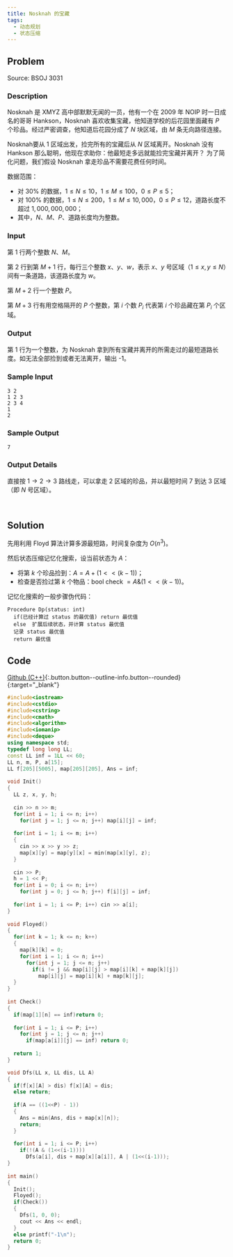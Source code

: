 ```yaml
---
title: Nosknah 的宝藏
tags:
  - 动态规划
  - 状态压缩
---
```


## Problem

Source: BSOJ 3031


### Description

Nosknah 是 XMYZ 高中部默默无闻的一员，他有一个在 2009 年 NOIP 时一日成名的哥哥 Hankson，Nosknah 喜欢收集宝藏，他知道学校的后花园里面藏有 $P$ 个珍品。经过严密调查，他知道后花园分成了 $N$ 块区域，由 $M$ 条无向路径连接。 

Nosknah要从 1 区域出发，捡完所有的宝藏后从 $N$ 区域离开。Nosknah 没有 Hankson 那么聪明，他现在求助你：他最短走多远就能捡完宝藏并离开？ 为了简化问题，我们假设 Nosknah 拿走珍品不需要花费任何时间。

数据范围：

- 对 $30 \%$ 的数据，$1 \leq N \leq 10，1 \leq M \leq 100，0 \leq P \leq 5$；
- 对 $100 \%$ 的数据，$1 \leq N \leq 200，1 \leq M \leq 10,000，0 \leq P \leq 12$，道路长度不超过 $1,000,000,000$；
- 其中，$N$、$M$、$P$、道路长度均为整数。 


### Input

第 1 行两个整数 $N$、$M$。 　

第 2 行到第 $M+1$ 行，每行三个整数 $x$、$y$、$w$，表示 $x$、$y$ 号区域（$1 \leq x, y \leq N$）间有一条道路，该道路长度为 $w$。 

第 $M+2$ 行一个整数 $P$。 

第 $M+3$ 行有用空格隔开的 $P$ 个整数，第 $i$ 个数 $P_i$ 代表第 $i$ 个珍品藏在第 $P_i$ 个区域。


### Output

第 1 行为一个整数，为 Nosknah 拿到所有宝藏并离开的所需走过的最短道路长度。如无法全部捡到或者无法离开，输出 -1。 


### Sample Input

```
3 2 
1 2 3 
2 3 4 
1 
2
```


### Sample Output

```
7
```


### Output Details

直接按 $1 \rightarrow 2 \rightarrow 3$ 路线走，可以拿走 2 区域的珍品，并以最短时间 7 到达 3 区域（即 $N$ 号区域）。

 
&nbsp;

## Solution

先用利用 Floyd 算法计算多源最短路，时间复杂度为 $O(n^3)$。

然后状态压缩记忆化搜索，设当前状态为 $A$：

- 将第 $k$ 个珍品捡到：$A=A+(1<<(k-1))$；
- 检查是否捡过第 $k$ 个物品：bool check $= A \& (1<<(k-1))$。

记忆化搜索的一般步骤伪代码：

```
Procedure Dp(status: int)
  if(已经计算过 status 的最优值) return 最优值       
  else  扩展后续状态，并计算 status 最优值  
  记录 status 最优值  
  return 最优值
```


## Code

[Github (C++)](https://github.com/Renovamen/OI-ACM/blob/master/Dynamic-Programming/State-Compression/BSOJ3031-Nosknah的宝藏.cpp){:.button.button--outline-info.button--rounded}{:target="_blank"}


```c++
#include<iostream>
#include<cstdio>
#include<cstring>
#include<cmath>
#include<algorithm>
#include<iomanip>
#include<deque>
using namespace std;
typedef long long LL;
const LL inf = 1LL << 60;
LL n, m, P, a[15];
LL f[205][5005], map[205][205], Ans = inf;
 
void Init()
{
  LL z, x, y, h;	
  
  cin >> n >> m;
  for(int i = 1; i <= n; i++)
    for(int j = 1; j <= n; j++) map[i][j] = inf;  
 
  for(int i = 1; i <= m; i++)
  {
    cin >> x >> y >> z;
    map[x][y] = map[y][x] = min(map[x][y], z);
  }
  
  cin >> P;
  h = 1 << P;
  for(int i = 0; i <= n; i++)
    for(int j = 0; j <= h; j++) f[i][j] = inf;
  
  for(int i = 1; i <= P; i++) cin >> a[i]; 
}
 
void Floyed()
{ 
  for(int k = 1; k <= n; k++)
  {  
    map[k][k] = 0;
    for(int i = 1; i <= n; i++)
      for(int j = 1; j <= n; j++)
        if(i != j && map[i][j] > map[i][k] + map[k][j])
          map[i][j] = map[i][k] + map[k][j];
  }   
}
 
int Check()
{
  if(map[1][n] == inf)return 0;
  
  for(int i = 1; i <= P; i++)
    for(int j = 1; j <= n; j++)
      if(map[a[i]][j] == inf) return 0;
 
  return 1;
}

void Dfs(LL x, LL dis, LL A)
{
  if(f[x][A] > dis) f[x][A] = dis;
  else return;
  
  if(A == ((1<<P) - 1))
  {
    Ans = min(Ans, dis + map[x][n]);
    return;
  }
  
  for(int i = 1; i <= P; i++)
    if(!(A & (1<<(i-1))))
      Dfs(a[i], dis + map[x][a[i]], A | (1<<(i-1)));
}
 
int main()
{  
  Init();
  Floyed();
  if(Check())
  {  
    Dfs(1, 0, 0);
    cout << Ans << endl;
  }
  else printf("-1\n"); 
  return 0; 
}
```
